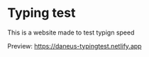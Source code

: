 # Typing test

This is a website made to test typign speed

Preview: https://daneus-typingtest.netlify.app
